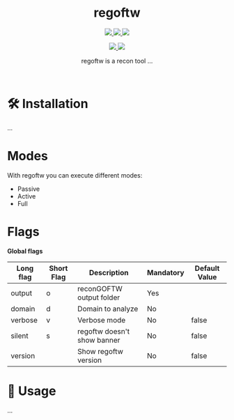 <h1 align="center">
  <b>regoftw</b>
  <br>
</h1>
<p align="center">
  <a href="https://golang.org/dl/#stable">
    <img src="https://img.shields.io/badge/go-1.16-blue.svg?style=square&logo=go">
    
  </a>
   <a href="https://www.gnu.org/licenses/gpl-3.0.en.html">
    <img src="https://img.shields.io/badge/license-GNU-green.svg?style=square&logo=gnu">
  </a>
     <a href="https://github.com/reconseed/regoftw">
    <img src="https://img.shields.io/badge/version-0.01b-yellow.svg?style=square&logo=github">
  </a>
</p>
<p align="center">
 <a href="https://twitter.com/JosueEncinar">
    <img src="https://img.shields.io/badge/author-@JosueEncinar-orange.svg?style=square&logo=twitter">
  </a>
   <a href="https://twitter.com/six2dez1">
    <img src="https://img.shields.io/badge/author-@Six2dez1-orange.svg?style=square&logo=twitter">
  </a>
</p>


<p align="center">
regoftw is a recon tool ...
</p>
<br/>

# 🛠️ Installation 

...

# Modes

With regoftw you can execute different modes:

* Passive
* Active
* Full


# Flags

**Global flags**

| Long flag | Short Flag | Description | Mandatory | Default Value |
|-----------|------------|-------------|-----------|---------------|
|  output | o  |   reconGOFTW output folder  |   Yes  |         |
|  domain | d  |   Domain to analyze  |   No  |         |
|  verbose | v    |    Verbose mode         |   No   |  false  |
|  silent | s   |  regoftw doesn't show banner |   No   |  false  |
| version | | Show regoftw version | No | false |



# 👾 Usage

...

